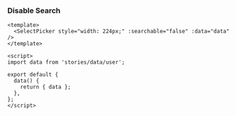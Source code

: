 ### Disable Search

<!--start-code-->

```vue
<template>
  <SelectPicker style="width: 224px;" :searchable="false" :data="data" />
</template>

<script>
import data from 'stories/data/user';

export default {
  data() {
    return { data };
  },
};
</script>
```

<!--end-code-->
